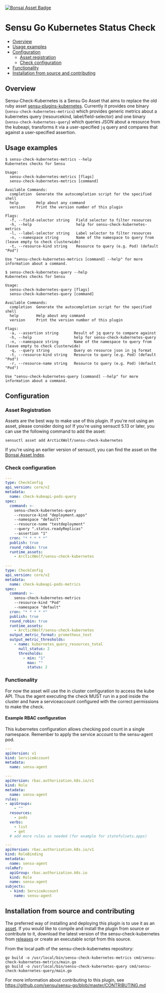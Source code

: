 
[![Bonsai Asset Badge](https://img.shields.io/badge/Bonsai-Download%20Me-brightgreen.svg?colorB=89C967&logo=sensu)](https://bonsai.sensu.io/assets/ArcticXWolf/sensu-check-kubernetes)

# Sensu Go Kubernetes Status Check

- [Overview](#overview)
- [Usage examples](#usage-examples)
- [Configuration](#configuration)
  - [Asset registration](#asset-registration)
  - [Check configuration](#resource-configuration)
- [Functionality](#functionality)
- [Installation from source and contributing](#installation-from-source-and-contributing)

## Overview

Sensu-Check-Kubernetes is a Sensu Go Asset that aims to replace the old ruby asset [sensu-plugins-kubernetes](https://bonsai.sensu.io/assets/sensu-plugins/sensu-plugins-kubernetes). Currently it provides one binary (`sensu-check-kubernetes-metrics`) which provides generic metrics about a kubernetes query (resourcekind, label/field-selector) and one binary (`sensu-check-kubernetes-query`) which queries JSON about a resource from the kubeapi, transforms it via a user-specified `jq` query and compares that against a user-specified assertion.

## Usage examples

```
$ sensu-check-kubernetes-metrics --help
Kubernetes checks for Sensu

Usage:
  sensu-check-kubernetes-metrics [flags]
  sensu-check-kubernetes-metrics [command]

Available Commands:
  completion  Generate the autocompletion script for the specified shell
  help        Help about any command
  version     Print the version number of this plugin

Flags:
  -f, --field-selector string   Field selector to filter resources
  -h, --help                    help for sensu-check-kubernetes-metrics
  -l, --label-selector string   Label selector to filter resources
  -n, --namespace string        Name of the namespace to query from (leave empty to check clusterwide)
  -t, --resource-kind string    Resource to query (e.g. Pod) (default "Pod")

Use "sensu-check-kubernetes-metrics [command] --help" for more information about a command.
```

```
$ sensu-check-kubernetes-query --help
Kubernetes checks for Sensu

Usage:
  sensu-check-kubernetes-query [flags]
  sensu-check-kubernetes-query [command]

Available Commands:
  completion  Generate the autocompletion script for the specified shell
  help        Help about any command
  version     Print the version number of this plugin

Flags:
  -a, --assertion string       Result of jq query to compare against
  -h, --help                   help for sensu-check-kubernetes-query
  -n, --namespace string       Name of the namespace to query from (leave empty to check clusterwide)
  -q, --query string           Query on resource json in jq format
  -t, --resource-kind string   Resource to query (e.g. Pod) (default "Pod")
  -r, --resource-name string   Resource to query (e.g. Pod) (default "Pod")

Use "sensu-check-kubernetes-query [command] --help" for more information about a command.
```

## Configuration

### Asset Registration

Assets are the best way to make use of this plugin. If you're not using an asset, please consider doing so! If you're using sensuctl 5.13 or later, you can use the following command to add the asset: 

`sensuctl asset add ArcticXWolf/sensu-check-kubernetes`

If you're using an earlier version of sensuctl, you can find the asset on the [Bonsai Asset Index](https://bonsai.sensu.io/assets/ArcticXWolf/sensu-check-kubernetes).

### Check configuration

```yml
---
type: CheckConfig
api_version: core/v2
metadata:
  name: check-kubeapi-pods-query
spec:
  command: >-
    sensu-check-kubernetes-query
    --resource-kind "deployment.apps"
    --namespace "default"
    --resource-name "testdeployment"
    --query ".status.readyReplicas"
    --assertion "1"
  cron: "* * * * *"
  publish: true
  round_robin: true
  runtime_assets:
    - ArcticXWolf/sensu-check-kubernetes
  
---
type: CheckConfig
api_version: core/v2
metadata:
  name: check-kubeapi-pods-metrics
spec:
  command: >-
    sensu-check-kubernetes-metrics
    --resource-kind "Pod"
    --namespace "default"
  cron: "* * * * *"
  publish: true
  round_robin: true
  runtime_assets:
    - ArcticXWolf/sensu-check-kubernetes
  output_metric_format: prometheus_text
  output_metric_thresholds:
    - name: kubernetes_query_resources_total
      null_status: 2
      thresholds:
        - min: "1"
          max: ""
          status: 2
```

### Functionality

For now the asset will use the in cluster configuration to access the kube API.
Thus the agent executing the check MUST run in a pod inside the cluster and
have a serviceaccount configured with the correct permissions to make the check.

#### Example RBAC configuration

This kubernetes configuration allows checking pod count in a single namespace.
Remember to apply the service account to the sensu-agent pod.

```yml
---
apiVersion: v1
kind: ServiceAccount
metadata:
  name: sensu-agent

---
apiVersion: rbac.authorization.k8s.io/v1
kind: Role
metadata:
  name: sensu-agent
rules:
- apiGroups:
    - ""
  resources:
    - pods
  verbs:
    - list
    - get
  # add more rules as needed (for example for statefulsets.apps)

---
apiVersion: rbac.authorization.k8s.io/v1
kind: RoleBinding
metadata:
  name: sensu-agent
roleRef:
  apiGroup: rbac.authorization.k8s.io
  kind: Role
  name: sensu-agent
subjects:
  - kind: ServiceAccount
    name: sensu-agent
```

## Installation from source and contributing

The preferred way of installing and deploying this plugin is to use it as an [asset][2]. If you would like to compile and install the plugin from source or contribute to it, download the latest version of the sensu-check-kubernetes from [releases][1]
or create an executable script from this source.

From the local path of the sensu-check-kubernetes repository:

```
go build -o /usr/local/bin/sensu-check-kubernetes-metrics cmd/sensu-check-kubernetes-metrics/main.go
go build -o /usr/local/bin/sensu-check-kubernetes-query cmd/sensu-check-kubernetes-query/main.go
```

For more information about contributing to this plugin, see https://github.com/sensu/sensu-go/blob/master/CONTRIBUTING.md

[1]: https://github.com/ArcticXWolf/sensu-check-kubernetes/releases
[2]: #asset-registration
